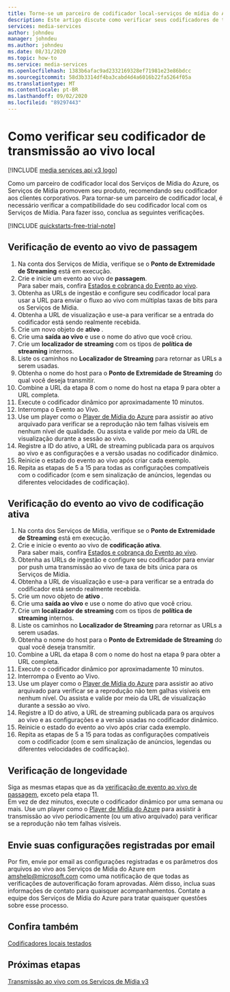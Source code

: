 ```yaml
---
title: Torne-se um parceiro de codificador local-serviços de mídia do Azure
description: Este artigo discute como verificar seus codificadores de transmissão ao vivo local.
services: media-services
author: johndeu
manager: johndeu
ms.author: johndeu
ms.date: 08/31/2020
ms.topic: how-to
ms.service: media-services
ms.openlocfilehash: 1383b6afac9ad2332169328ef71981e23e86bdcc
ms.sourcegitcommit: 58d3b3314df4ba3cabd4d4a6016b22fa5264f05a
ms.translationtype: MT
ms.contentlocale: pt-BR
ms.lasthandoff: 09/02/2020
ms.locfileid: "89297443"
---
```

# <a name="how-to-verify-your-on-premises-live-streaming-encoder"></a>Como verificar seu codificador de transmissão ao vivo local

[!INCLUDE [media services api v3 logo](./includes/v3-hr.md)]

Como um parceiro de codificador local dos Serviços de Mídia do Azure, os Serviços de Mídia promovem seu produto, recomendando seu codificador aos clientes corporativos. Para tornar-se um parceiro de codificador local, é necessário verificar a compatibilidade do seu codificador local com os Serviços de Mídia. Para fazer isso, conclua as seguintes verificações.

[!INCLUDE [quickstarts-free-trial-note](../../../includes/quickstarts-free-trial-note.md)]

## <a name="pass-through-live-event-verification"></a>Verificação de evento ao vivo de passagem

1. Na conta dos Serviços de Mídia, verifique se o **Ponto de Extremidade de Streaming** está em execução. 
2. Crie e inicie um evento ao vivo de **passagem**. <br/> Para saber mais, confira [Estados e cobrança do Evento ao vivo](live-event-states-billing.md).
3. Obtenha as URLs de ingestão e configure seu codificador local para usar a URL para enviar o fluxo ao vivo com múltiplas taxas de bits para os Serviços de Mídia.
4. Obtenha a URL de visualização e use-a para verificar se a entrada do codificador está sendo realmente recebida.
5. Crie um novo objeto de **ativo** .
6. Crie uma **saída ao vivo** e use o nome do ativo que você criou.
7. Crie um **localizador de streaming** com os tipos de **política de streaming** internos.
8. Liste os caminhos no **Localizador de Streaming** para retornar as URLs a serem usadas.
9. Obtenha o nome do host para o **Ponto de Extremidade de Streaming** do qual você deseja transmitir.
10. Combine a URL da etapa 8 com o nome do host na etapa 9 para obter a URL completa.
11. Execute o codificador dinâmico por aproximadamente 10 minutos.
12. Interrompa o Evento ao Vivo. 
13. Use um player como o [Player de Mídia do Azure](https://aka.ms/azuremediaplayer) para assistir ao ativo arquivado para verificar se a reprodução não tem falhas visíveis em nenhum nível de qualidade. Ou assista e valide por meio da URL de visualização durante a sessão ao vivo.
14. Registre a ID do ativo, a URL de streaming publicada para os arquivos ao vivo e as configurações e a versão usadas no codificador dinâmico.
15. Reinicie o estado do evento ao vivo após criar cada exemplo.
16. Repita as etapas de 5 a 15 para todas as configurações compatíveis com o codificador (com e sem sinalização de anúncios, legendas ou diferentes velocidades de codificação).

## <a name="live-encoding-live-event-verification"></a>Verificação do evento ao vivo de codificação ativa

1. Na conta dos Serviços de Mídia, verifique se o **Ponto de Extremidade de Streaming** está em execução. 
2. Crie e inicie o evento ao vivo de **codificação ativa**. <br/> Para saber mais, confira [Estados e cobrança do Evento ao vivo](live-event-states-billing.md).
3. Obtenha as URLs de ingestão e configure seu codificador para enviar por push uma transmissão ao vivo de taxa de bits única para os Serviços de Mídia.
4. Obtenha a URL de visualização e use-a para verificar se a entrada do codificador está sendo realmente recebida.
5. Crie um novo objeto de **ativo** .
6. Crie uma **saída ao vivo** e use o nome do ativo que você criou.
7. Crie um **localizador de streaming** com os tipos de **política de streaming** internos.
8. Liste os caminhos no **Localizador de Streaming** para retornar as URLs a serem usadas.
9. Obtenha o nome do host para o **Ponto de Extremidade de Streaming** do qual você deseja transmitir.
10. Combine a URL da etapa 8 com o nome do host na etapa 9 para obter a URL completa.
11. Execute o codificador dinâmico por aproximadamente 10 minutos.
12. Interrompa o Evento ao Vivo.
13. Use um player como o [Player de Mídia do Azure](https://aka.ms/azuremediaplayer) para assistir ao ativo arquivado para verificar se a reprodução não tem galhas visíveis em nenhum nível. Ou assista e valide por meio da URL de visualização durante a sessão ao vivo.
14. Registre a ID do ativo, a URL de streaming publicada para os arquivos ao vivo e as configurações e a versão usadas no codificador dinâmico.
15. Reinicie o estado do evento ao vivo após criar cada exemplo.
16. Repita as etapas de 5 a 15 para todas as configurações compatíveis com o codificador (com e sem sinalização de anúncios, legendas ou diferentes velocidades de codificação).

## <a name="longevity-verification"></a>Verificação de longevidade

Siga as mesmas etapas que as da [verificação de evento ao vivo de passagem](#pass-through-live-event-verification), exceto pela etapa 11. <br/>Em vez de dez minutos, execute o codificador dinâmico por uma semana ou mais. Use um player como o [Player de Mídia do Azure](https://aka.ms/azuremediaplayer) para assistir à transmissão ao vivo periodicamente (ou um ativo arquivado) para verificar se a reprodução não tem falhas visíveis.

## <a name="email-your-recorded-settings"></a>Envie suas configurações registradas por email

Por fim, envie por email as configurações registradas e os parâmetros dos arquivos ao vivo aos Serviços de Mídia do Azure em amshelp@microsoft.com como uma notificação de que todas as verificações de autoverificação foram aprovadas. Além disso, inclua suas informações de contato para quaisquer acompanhamentos. Contate a equipe dos Serviços de Mídia do Azure para tratar quaisquer questões sobre esse processo.

## <a name="see-also"></a>Confira também

[Codificadores locais testados](recommended-on-premises-live-encoders.md)

## <a name="next-steps"></a>Próximas etapas

[Transmissão ao vivo com os Serviços de Mídia v3](live-streaming-overview.md)
